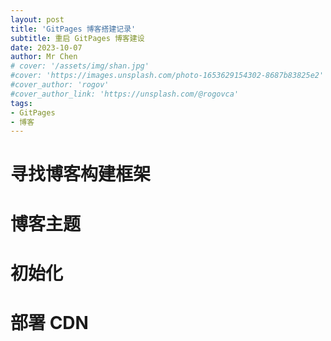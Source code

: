 ```yaml
---
layout: post
title: 'GitPages 博客搭建记录'
subtitle: 重启 GitPages 博客建设
date: 2023-10-07
author: Mr Chen
# cover: '/assets/img/shan.jpg'
#cover: 'https://images.unsplash.com/photo-1653629154302-8687b83825e2'
#cover_author: 'rogov'
#cover_author_link: 'https://unsplash.com/@rogovca'
tags: 
- GitPages
- 博客
---
```


# 寻找博客构建框架


# 博客主题


# 初始化


# 部署 CDN

